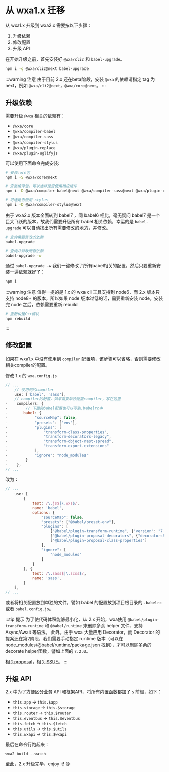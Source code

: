
# 从 wxa1.x 迁移

从 wxa1.x 升级到 wxa2.x 需要按以下步骤：
1. 升级依赖
2. 修改配置
3. 升级 API

在开始升级之前，首先安装好 `@wxa/cli2` 和 `babel-upgrade`。

```bash
npm i -g @wxa/cli2@next babel-upgrade
```

:::warning 注意
由于目前 2.x 还在beta阶段，安装 `@wxa` 的依赖请指定 tag 为 next，例如 `@wxa/cli2@next`，`@wxa/core@next`。
:::

## 升级依赖

需要升级 `@wxa` 相关的依赖有：
- `@wxa/core`
- `@wxa/compiler-babel`
- `@wxa/compiler-sass`
- `@wxa/compiler-stylus`
- `@wxa/plugin-replace`
- `@wxa/plugin-uglifyjs`

可以使用下面命令完成安装:

```bash
# 安装core包
npm i -S @wxa/core@next

# 安装编译包，可以选择是否使用相应插件
npm i -D @wxa/compiler-babel@next @wxa/compiler-sass@next @wxa/plugin-replace@next @wxa/plugin-uglifyjs@next

# 可选是否使用 stylus
npm i -D @wxa/compiler-stylus@next
```

由于 wxa2.x 版本全面转到 babel7 ，同 babel6 相比，毫无疑问 babel7 是一个巨大飞跃的版本，故我们需要升级所有 babel 相关依赖，幸运的是 `babel-upgrade` 可以自动找出所有需要修改的地方，并修改。

```bash
# 查询需要修改的依赖
babel-upgrade

# 查询并修改所有依赖
babel-upgrade -w
```

通过 `babel-upgrade -w` 我们一键修改了所有babel相关的配置，然后只要重新安装一遍依赖就好了：

```bash
npm i
```

:::warning 注意
值得一提的是 1.x 的 wxa cli 工具支持到 node6，而 2.x 版本只支持 node8+ 的版本，所以如果 node 版本过低的话，需要重新安装 node。安装完 node 之后，依赖需要重新 rebuild

```bash
# 重新构建C++模块
npm rebuild
```
:::

## 修改配置

如果在 wxa1.x 中没有使用到 `compiler` 配置项，该步骤可以省略，否则需要修改相关compiler的配置。

修改 1.x 的 `wxa.config.js`
```js
// ...
    // 使用到的compiler
    use: ['babel', 'sass'],
    // compiler的配置，如果需要单独配置compiler，写在这里
-    compilers: {
-        // 下面的babel配置也可以写到.babelrc中
-       babel: {
-            "sourceMap": false,
-            "presets": ["env"],
-            "plugins": [
-                "transform-class-properties",
-                "transform-decorators-legacy",
-                "transform-object-rest-spread",
-                "transform-export-extensions"
-            ],
-            "ignore": "node_modules"
-        }
-    },
// ...
```

改为： 
```js
// ...
    use: [
        {
            test: /\.js$|\.wxs$/,
            name: 'babel',
            options: {
                "sourceMap": false,
                "presets": ["@babel/preset-env"],
                "plugins": [
                    ["@babel/plugin-transform-runtime", {"version": "7.2.0"}],
                    ["@babel/plugin-proposal-decorators", {"decoratorsBeforeExport": true}],
                    ["@babel/plugin-proposal-class-properties"]
                ],
                "ignore": [
                    "node_modules"
                ]
            }
        }, {
            test: /\.sass$|\.scss$/,
            name: 'sass',
        }
    ],
// ...
```

或者将相关配置放到单独的文件，譬如 babel 的配置放到项目根目录的 `.babelrc` 或者 `babel.config.js`。

:::tip 提示
为了使代码体积能够最小化，从 2.x 开始，wxa使用 `@babel/plugin-transform-runtime` 和 `@babel/runtime` 来删除多余 helper 文件、支持 Async/Await 等语法。
此外，由于 wxa 大量应用 Decorator，而 Decorator 的提案还在第2阶段，我们需要手动指定 runtime 版本（可以在 node_modules/@babel/runtime/package.json 找到），才可以删除多余的 decorate helper函数，譬如上面的 `7.2.0`。

相关[proposal](https://github.com/tc39/proposal-decorators)，相关[ISSUE](https://github.com/babel/babel/issues/8766)。
:::

## 升级 API

2.x 中为了方便区分业务 API 和框架API，将所有内置函数都加了 `$` 前缀，如下：

- `this.app` -> `this.$app`
- `this.storage` -> `this.$storage`
- `this.router` -> `this.$router`
- `this.eventbus` -> `this.$eventbus`
- `this.fetch` -> `this.$fetch`
- `this.utils` -> `this.$utils`
- `this.wxapi` -> `this.$wxapi`

最后在命令行跑起来：

```
wxa2 build --watch
```

至此，2.x 升级完毕，enjoy it! :yum: